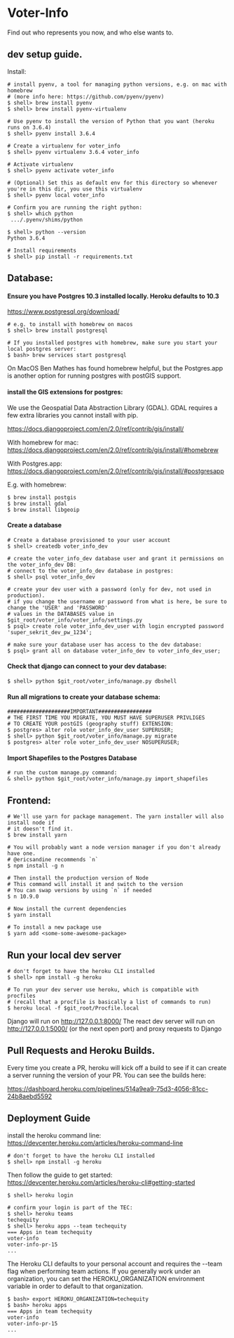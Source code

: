 # Voter-Info
Find out who represents you now, and who else wants to.


## dev setup guide.

Install:

    # install pyenv, a tool for managing python versions, e.g. on mac with homebrew
    # (more info here: https://github.com/pyenv/pyenv)
    $ shell> brew install pyenv
    $ shell> brew install pyenv-virtualenv

    # Use pyenv to install the version of Python that you want (heroku runs on 3.6.4)
    $ shell> pyenv install 3.6.4

    # Create a virtualenv for voter_info
    $ shell> pyenv virtualenv 3.6.4 voter_info

    # Activate virtualenv
    $ shell> pyenv activate voter_info

    # (Optional) Set this as default env for this directory so whenever you're in this dir, you use this virtualenv
    $ shell> pyenv local voter_info

    # Confirm you are running the right python:
    $ shell> which python
     .../.pyenv/shims/python

    $ shell> python --version
    Python 3.6.4

    # Install requirements
    $ shell> pip install -r requirements.txt



## Database:

#### Ensure you have Postgres 10.3 installed locally. Heroku defaults to 10.3

https://www.postgresql.org/download/

    # e.g. to install with homebrew on macos
    $ shell> brew install postgresql

    # If you installed postgres with homebrew, make sure you start your local postgres server:
    $ bash> brew services start postgresql

On MacOS Ben Mathes has found homebrew helpful, but the Postgres.app is another option for running postgres with postGIS support.


#### install the GIS extensions for postgres:

We use the Geospatial Data Abstraction Library (GDAL). GDAL requires a few extra libraries
you cannot install with pip.

https://docs.djangoproject.com/en/2.0/ref/contrib/gis/install/

With homebrew for mac: https://docs.djangoproject.com/en/2.0/ref/contrib/gis/install/#homebrew

With Postgres.app: https://docs.djangoproject.com/en/2.0/ref/contrib/gis/install/#postgresapp

E.g. with homebrew:

    $ brew install postgis
    $ brew install gdal
    $ brew install libgeoip


#### Create a database

    # Create a database provisioned to your user account
    $ shell> createdb voter_info_dev

    # create the voter_info_dev database user and grant it permissions on the voter_info_dev DB:
    # connect to the voter_info_dev database in postgres:
    $ shell> psql voter_info_dev

    # create your dev user with a password (only for dev, not used in production).
    # if you change the username or password from what is here, be sure to change the 'USER' and 'PASSWORD'
    # values in the DATABASES value in $git_root/voter_info/voter_info/settings.py
    $ psql> create role voter_info_dev_user with login encrypted password 'super_sekrit_dev_pw_1234';

    # make sure your database user has access to the dev database:
    $ psql> grant all on database voter_info_dev to voter_info_dev_user;

#### Check that django can connect to your dev database:

    $ shell> python $git_root/voter_info/manage.py dbshell

#### Run all migrations to create your database schema:

    ####################IMPORTANT#################
    # THE FIRST TIME YOU MIGRATE, YOU MUST HAVE SUPERUSER PRIVLIGES
    # TO CREATE YOUR postGIS (geography stuff) EXTENSION:
    $ postgres> alter role voter_info_dev_user SUPERUSER;
    $ shell> python $git_root/voter_info/manage.py migrate
    $ postgres> alter role voter_info_dev_user NOSUPERUSER;

#### Import Shapefiles to the Postgres Database

    # run the custom manage.py command:
    & shell> python $git_root/voter_info/manage.py import_shapefiles

## Frontend:

    # We'll use yarn for package management. The yarn installer will also install node if
    # it doesn't find it.
    $ brew install yarn

    # You will probably want a node version manager if you don't already have one.
    # @ericsandine recommends `n`
    $ npm install -g n

    # Then install the production version of Node
    # This command will install it and switch to the version
    # You can swap versions by using `n` if needed
    $ n 10.9.0

    # Now install the current dependencies
    $ yarn install

    # To install a new package use
    $ yarn add <some-some-awesome-package>

## Run your local dev server

    # don't forget to have the heroku CLI installed
    $ shell> npm install -g heroku

    # To run your dev server use heroku, which is compatible with procfiles
    # (recall that a procfile is basically a list of commands to run)
    $ heroku local -f $git_root/Procfile.local


Django will run on http://127.0.0.1:8000/
The react dev server will run on http://127.0.0.1:5000/ (or the next open port) and proxy requests to Django



## Pull Requests and Heroku Builds.


Every time you create a PR, heroku will kick off a build to see if it can create
a server running the version of your PR. You can see the builds here:

https://dashboard.heroku.com/pipelines/514a9ea9-75d3-4056-81cc-24b8aebd5592



## Deployment Guide

install the heroku command line:
https://devcenter.heroku.com/articles/heroku-command-line

    # don't forget to have the heroku CLI installed
    $ shell> npm install -g heroku

Then follow the guide to get started: https://devcenter.heroku.com/articles/heroku-cli#getting-started

    $ shell> heroku login

    # confirm your login is part of the TEC:
    $ shell> heroku teams
    techequity
    $ shell> heroku apps --team techequity
    === Apps in team techequity
    voter-info
    voter-info-pr-15
    ...


The Heroku CLI defaults to your personal account and requires the --team flag when
performing team actions. If you generally work under an organization, you can set
the HEROKU_ORGANIZATION environment variable in order to default to that organization.

    $ bash> export HEROKU_ORGANIZATION=techequity
    $ bash> heroku apps
    === Apps in team techequity
    voter-info
    voter-info-pr-15
    ...
